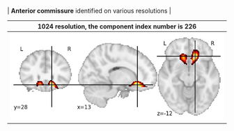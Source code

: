 


| **Anterior commissure** identified on various resolutions |

| 1024 resolution, the component index number is 226|  
|:---:|  
| ![Component 1024](../1024/final/226.jpg "From component 1024: Anterior commissure") |